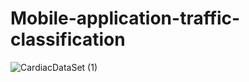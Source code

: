 # Mobile-application-traffic-classification
![CardiacDataSet (1)](https://github.com/user-attachments/assets/f91a2f2c-975b-464f-886f-04b3b9d4b19b)
